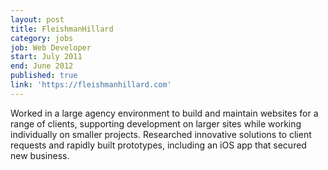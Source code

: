 ```yaml
---
layout: post
title: FleishmanHillard
category: jobs
job: Web Developer
start: July 2011
end: June 2012
published: true
link: 'https://fleishmanhillard.com'
---
```


Worked in a large agency environment to build and maintain websites for a range of clients, supporting development on larger sites while working individually on smaller projects. Researched innovative solutions to client requests and rapidly built prototypes, including an iOS app that secured new business.

